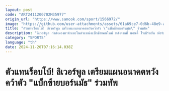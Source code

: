 ```yaml
---
layout: post
code: "ART2411200702M35977"
origin_url: "https://www.sanook.com/sport/1566972/"
image: "https://github.com/user-attachments/assets/61a69ce7-0d6b-48e9-a086-9a1c22a8ffd0"
title: "ตัวแทนร็อบโบ้! ลิเวอร์พูล เตรียมแผนอนาคตหวังคว้าตัว \"แบ็กซ้ายบอร์นมัธ\" ร่วมทัพ"
description: "ลิเวอร์พูล กำลังมองหานักเตะในตำแหน่งแบ็กซ้ายคนใหม่ หลังจากที่ แอนดี้ โรเบิร์ตสัน ฟอร์มตกอย่างหนัก ในขณะที่ คอสตาส ซิมิคาส มีข่าวเรื่องการย้ายทีม"
category: "SPORTS"
language: "th"
date: 2024-11-20T07:16:14.038Z
---
```


# ตัวแทนร็อบโบ้! ลิเวอร์พูล เตรียมแผนอนาคตหวังคว้าตัว "แบ็กซ้ายบอร์นมัธ" ร่วมทัพ